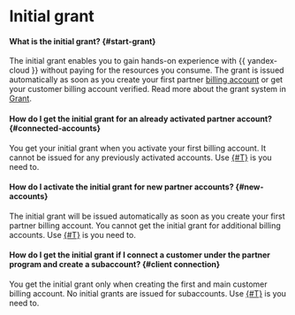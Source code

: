 # Initial grant

#### What is the initial grant? {#start-grant}

The initial grant enables you to gain hands-on experience with {{ yandex-cloud }} without paying for the resources you consume. The grant is issued automatically as soon as you create your first partner [billing account](../../billing/concepts/billing-account.md) or get your customer billing account verified. Read more about the grant system in [Grant](../../billing/concepts/bonus-account.md).

#### How do I get the initial grant for an already activated partner account? {#connected-accounts}

You get your initial grant when you activate your first billing account. It cannot be issued for any previously activated accounts. Use [{#T}](../../partner/qa/additional-grants.md) is you need to.

#### How do I activate the initial grant for new partner accounts? {#new-accounts}

The initial grant will be issued automatically as soon as you create your first partner billing account. You cannot get the initial grant for additional billing accounts. Use [{#T}](../../partner/qa/additional-grants.md) is you need to.

#### How do I get the initial grant if I connect a customer under the partner program and create a subaccount? {#client connection}

You get the initial grant only when creating the first and main customer billing account. No initial grants are issued for subaccounts. Use [{#T}](../../partner/qa/additional-grants.md) is you need to.
